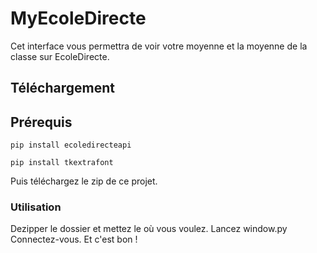# MyEcoleDirecte
Cet interface vous permettra de voir votre moyenne et la moyenne de la classe sur EcoleDirecte.
## Téléchargement
## Prérequis
```console
pip install ecoledirecteapi
```
```console
pip install tkextrafont
```
Puis téléchargez le zip de ce projet.
### Utilisation
Dezipper le dossier et mettez le où vous voulez.
Lancez window.py
Connectez-vous.
Et c'est bon !
